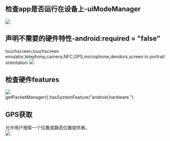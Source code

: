 ## 检查app是否运行在设备上-uiModeManager
![](https://img-blog.csdn.net/20161011223135968)
## 声明不需要的硬件特性-android:required = "false"
touchscreen,touchscreen emulator,telephony,camera,NFC,GPS,microphone,dendors,screen in portrait orientation
![](https://img-blog.csdn.net/20161011223212393)
## 检查硬件features
![](https://img-blog.csdn.net/20161011223506444)  
getPacketManager().hasSystemFeature("android.hardware.")
## GPS获取
允许用户搜索一个位置或静态位置提供者。  
![](https://img-blog.csdn.net/20161011223709306)  
